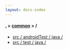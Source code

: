 ```yaml
---
layout: docs-index
---
```

#### [.](./../index) > [common](./index) > **/**

- [src / androidTest / java / ](src/androidTest/java/)
- [src / test / java / ](src/test/java/)
